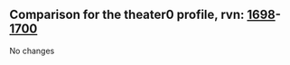 ## Comparison for the theater0 profile, rvn: [1698](https://github.com/PRO100KatYT/FortniteProfileRevisions/tree/main/profiles/theater0/1698%20theater0.json)-[1700](https://github.com/PRO100KatYT/FortniteProfileRevisions/tree/main/profiles/theater0/1700%20theater0.json)

No changes
